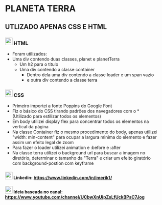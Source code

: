 # PLANETA TERRA
## UTLIZADO APENAS CSS E HTML

### <img src="https://upload.wikimedia.org/wikipedia/commons/thumb/6/61/HTML5_logo_and_wordmark.svg/1200px-HTML5_logo_and_wordmark.svg.png" width="24px"> HTML
 - Foram utilizados:
  - Uma div contendo duas classes, planet e planetTerra
    - Um h2 para o titulo
    - Uma div contendo a classe container
      - Dentro dela uma div contendo a classe loader e um span vazio
      - e outra div contendo a classe terra
 
### <img src="https://dmw.cuiaba.br/wp-content/uploads/2020/06/CSS.3.png" width="24px"> CSS
 - Primeiro importei a fonte Poppins do Google Font
 - Fiz o básico do CSS tirando padrões dos navegadores com o * (Utilizado para estilizar todos os elementos)
 - Em body utilizei display flex para concentrar todos os elementos na vertical da página
 - Na classe Container fiz o mesmo procedimento do body, apenas utilizei "width: min-content" para ocupar a largura minima do elemento e fazer assim um efeito legal de zoom
 - Para fazer o loader utilizei animation e :before e :after
 - Na classe terra utilizei o background url para buscar a imagem no diretório, determinar o tamanho da "Terra" e criar um efeito giratório com background-postion com keyframe
 
#### <img src="https://lh3.googleusercontent.com/proxy/B-Qb_11B7J3Oc-Xt54XvVoaRpP0AT8SuTCpzVXn0ACpdvbDL9Z2GpsQ2nYk-aA-hS6fSo7PBL9SglQrgaekKxgFf185-gGfSb8ZTHtJwRwhrp1Spdy9KMBG2fN20q-Vk_lqoHkOXhdLblbr2Bvae2PG5KbIZz63_9kHT5OeXUo4f" width="24px" height="24px"> Linkedin: https://www.linkedin.com/in/imerik1/
#### <img src="https://www.iconninja.com/files/593/806/539/play-youtube-icon.svg" width="24px" height="24px"> Ideia baseada no canal: https://www.youtube.com/channel/UCbwXnUipZsLfUckBPsC7Jog
